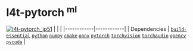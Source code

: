 # l4t-pytorch <sup>ml</sup>

[![`l4t-pytorch_jp51`](https://github.com/dusty-nv/jetson-containers/actions/workflows/l4t-pytorch_jp51.yml/badge.svg)](https://github.com/dusty-nv/jetson-containers/actions/workflows/l4t-pytorch_jp51.yml)
|            |            |
|------------|------------|
| Dependencies | [`build-essential`](/packages/build-essential) [`python`](/packages/python) [`numpy`](/packages/numpy) [`cmake`](/packages/cmake/cmake_pip) [`onnx`](/packages/onnx) [`pytorch`](/packages/pytorch) [`torchvision`](/packages/pytorch/torchvision) [`torchaudio`](/packages/pytorch/torchaudio) [`opencv`](/packages/opencv) [`pycuda`](/packages/pycuda) |
